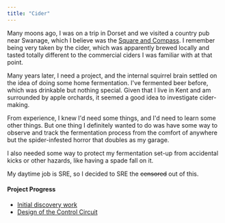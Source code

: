 ```yaml
---
title: "Cider"
---
```


Many moons ago, I was on a trip in Dorset and we visited a country pub near Swanage, which I believe was the [Square and
Compass](https://www.squareandcompasspub.co.uk/). I remember being very taken by the cider, which was apparently brewed
locally and tasted totally different to
the commercial ciders I was familiar with at that point.

Many years later, I need a project, and the internal squirrel brain settled on the idea of doing some home fermentation.
I've fermented beer before, which was drinkable but nothing special. Given that I live in Kent and am surrounded by
apple orchards, it seemed a good idea to investigate cider-making.

From experience, I knew I'd need some things, and I'd need to learn some other things. But one thing I definitely wanted
to do was have some way to observe and track the fermentation process from the comfort of anywhere but the
spider-infested horror that doubles as my garage.

I also needed some way to protect my fermentation set-up from accidental kicks or other hazards, like having a spade
fall on it.

My daytime job is SRE, so I decided to SRE the ~~censored~~ out of this.

#### Project Progress

* [Initial discovery work](./cider.md)
* [Design of the Control Circuit](./control.md)

